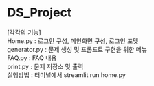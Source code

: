 # DS_Project  
[각각의 기능]  
Home.py : 로그인 구성, 메인화면 구성, 로그인 포멧  
generator.py : 문제 생성 및 프롬프트 구현을 위한 메뉴  
FAQ.py : FAQ 내용  
print.py : 문제 저장소 및 출력  
실행방법 : 터미널에서 streamlit run home.py
